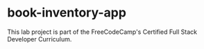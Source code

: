 # book-inventory-app
This lab project is part of the FreeCodeCamp's Certified Full Stack Developer Curriculum.
